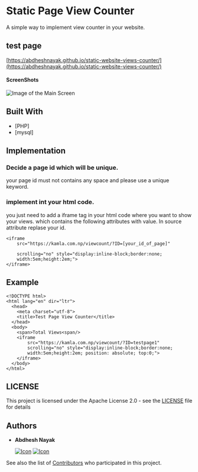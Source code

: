 # Static Page View Counter

A simple way to implement view counter in your website.

## test page

[https://abdheshnayak.github.io/static-website-views-counter/](https://abdheshnayak.github.io/static-website-views-counter/)

#### ScreenShots

![Image of the Main Screen](screenshots/1.png)


## Built With

* [PHP]
* [mysql]

## Implementation

### Decide a page id which will be unique.

your page id must not contains any space and please use a unique keyword.

### implement int your html code.

you just need to add a iframe tag in your html code where you want to show your views. which contains the following attributes with value.
In source attribute replase your id.

```
<iframe  
	src="https://kamla.com.np/viewcount/?ID=[your_id_of_page]" 
	
	scrolling="no" style="display:inline-block;border:none;
	width:5em;height:2em;">
</iframe>

```

## Example

```
<!DOCTYPE html>
<html lang="en" dir="ltr">
  <head>
    <meta charset="utf-8">
    <title>Test Page View Counter</title>
  </head>
  <body>
    <span>Total Views<span/>
    <iframe  
    	src="https://kamla.com.np/viewcount/?ID=testpage1"
    	scrolling="no" style="display:inline-block;border:none;
    	width:5em;height:2em; position: absolute; top:0;">
    </iframe>
  </body>
</html>
```


## LICENSE

This project is licensed under the Apache License 2.0 - see the [LICENSE](LICENSE) file for details

## Authors

* **Abdhesh Nayak**

	[![Icon](https://img.shields.io/badge/Github-lightgrey)](https://github.com/abdheshnayak) [![Icon](https://img.shields.io/badge/LinkedIn-blue)](https://www.linkedin.com/in/abdhesh-nayak/)

See also the list of [Contributors](https://github.com/abdheshnayak/OffChat/contributors) who participated in this project.
